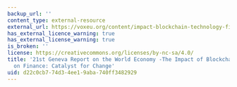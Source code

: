 ```yaml
---
backup_url: ''
content_type: external-resource
external_url: https://voxeu.org/content/impact-blockchain-technology-finance-catalyst-change
has_external_licence_warning: true
has_external_license_warning: true
is_broken: ''
license: https://creativecommons.org/licenses/by-nc-sa/4.0/
title: '21st Geneva Report on the World Economy -The Impact of Blockchain Technology
  on Finance: Catalyst for Change'
uid: d22c0cb7-74d3-4ee1-9aba-740ff3482929
---
```

